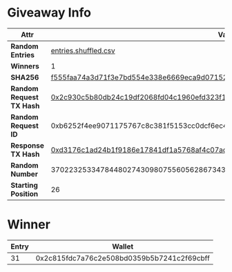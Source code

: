 # Giveaway Info

| Attr | Val |
| ---- | --- |
| **Random Entries** | [entries.shuffled.csv](./entries.shuffled.csv) |
| **Winners** | 1 |
| **SHA256** | [f555faa74a3d71f3e7bd554e338e6669eca9d071528962bed45380b9af207627](./entries.shuffled.sha256.txt) |
| **Random Request TX Hash** | [0x2c930c5b80db24c19df2068fd04c1960efd323f1bd3cf433a709056773ba8e2d](https://polygonscan.com/tx/0x2c930c5b80db24c19df2068fd04c1960efd323f1bd3cf433a709056773ba8e2d) |
| **Random Request ID** | 0xb6252f4ee9071175767c8c381f5153cc0dcf6ec433a619d5da2a0570023bc4e6 |
| **Response TX Hash** | [0xd3176c1ad24b1f9186e17841df1a5768af4c07aca98b2a2b2c1cfe19e0198307](https://polygonscan.com/tx/0xd3176c1ad24b1f9186e17841df1a5768af4c07aca98b2a2b2c1cfe19e0198307) |
| **Random Number** | 37022325334784480274309807556056286734363032110694455273403619751018570321106 |
| **Starting Position** | 26 |

# Winner

| Entry | Wallet |
| ----- | ------ |
| 31 | 0x2c815fdc7a76c2e508bd0359b5b7241c2f69cbff |
